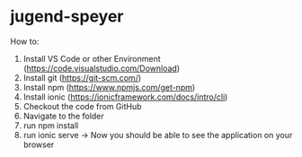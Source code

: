 # jugend-speyer

How to:
1. Install VS Code or other Environment (https://code.visualstudio.com/Download)
2. Install git (https://git-scm.com/)
3. Install npm (https://www.npmjs.com/get-npm)
4. Install ionic (https://ionicframework.com/docs/intro/cli)
5. Checkout the code from GitHub
6. Navigate to the folder
7. run npm install
8. run ionic serve
-> Now you should be able to see the application on your browser
